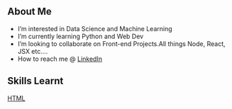 ## About Me
-  I’m interested in Data Science and Machine Learning
-  I’m currently learning Python and Web Dev
-  I’m looking to collaborate on Front-end Projects.All things Node, React, JSX etc....
-  How to reach me @ [LinkedIn]([url](https://www.linkedin.com/in/kelly-serika-1272661a4/))
## Skills Learnt
[HTML](https://img.shields.io/badge/HTML-239120?style=for-the-badge&logo=html5&logoColor=RED)
